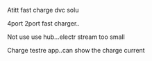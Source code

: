 Atitt fast charge dvc solu

4port  2port fast charger..

Not use use hub...electr stream too small

Charge testre  app..can show the charge current

